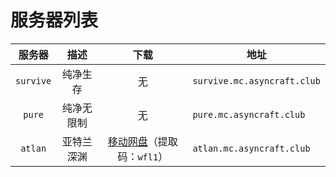 ---
---

# 服务器列表

|   服务器   |      描述       |                                  下载                                  | 地址                         |
| :--------: | :-------------: | :--------------------------------------------------------------------: | ---------------------------- |
| `survive`  |    纯净生存     |                                   无                                   | `survive.mc.asyncraft.club`  |
|   `pure`   |   纯净无限制    |                                   无                                   | `pure.mc.asyncraft.club`     |
|   `atlan`    |  亚特兰深渊   | [移动网盘](https://caiyun.139.com/m/i?2eAjrQn3D2Zps)（提取码：`wfl1`） | `atlan.mc.asyncraft.club`      |
